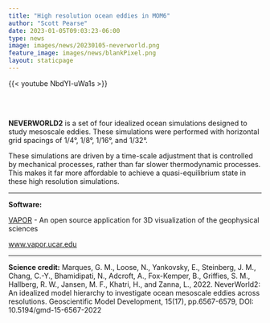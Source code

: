```yaml
---
title: "High resolution ocean eddies in MOM6"
author: "Scott Pearse"
date: 2023-01-05T09:03:23-06:00
type: news
image: images/news/20230105-neverworld.png
feature_image: images/news/blankPixel.png
layout: staticpage
---
```


{{< youtube NbdYI-uWa1s >}}

<br/><br/>

**NEVERWORLD2** is a set of four idealized ocean simulations designed to 
study mesoscale eddies.  These simulations were performed with horizontal 
grid spacings of 1/4°, 1/8°, 1/16°, and 1/32°.

These simulations are driven by a time-scale adjustment that is controlled
by mechanical processes, rather than far slower thermodynamic processes.
This makes it far more affordable to achieve a quasi-equilibrium state in
these high resolution simulations.

_______________

**Software:**

[VAPOR](https://www.vapor.ucar.edu/) - An open source application for 
3D visualization of the geophysical sciences

www.vapor.ucar.edu

_______________

**Science credit:**
Marques, G. M., Loose, N., Yankovsky, E., Steinberg, J. M., Chang, C.-Y., 
Bhamidipati, N., Adcroft, A., Fox-Kemper, B., Griffies, S. M., Hallberg, R. W., 
Jansen, M. F., Khatri, H., and Zanna, L., 2022. NeverWorld2: An idealized model hierarchy to investigate ocean mesoscale eddies across resolutions. Geoscientific Model Development, 15(17), pp.6567-6579, DOI: 10.5194/gmd-15-6567-2022
